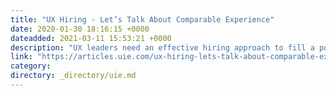 ```yaml
---
title: "UX Hiring - Let’s Talk About Comparable Experience"
date: 2020-01-30 18:16:15 +0000
dateadded: 2021-03-11 15:53:21 +0000
description: "UX leaders need an effective hiring approach to fill a position and build their team. If they take an ineffective approach, they risk pushing away highly-quality candidates, which makes it harder to fill the positions. And if they hire someone who isn’t capable of doing the work, because they’ve hired the wrong person, they create […]"
link: "https://articles.uie.com/ux-hiring-lets-talk-about-comparable-experience/"
category:
directory: _directory/uie.md
---
```


